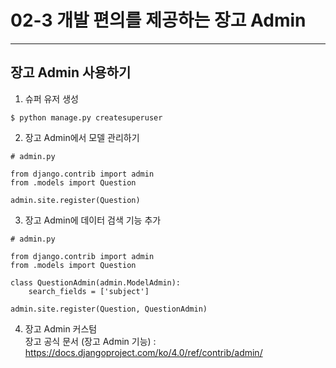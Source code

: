 # 02-3 개발 편의를 제공하는 장고 Admin
------------
## 장고 Admin 사용하기
1. 슈퍼 유저 생성
```
$ python manage.py createsuperuser
```
2. 장고 Admin에서 모델 관리하기
```
# admin.py

from django.contrib import admin
from .models import Question

admin.site.register(Question)
```
3. 장고 Admin에 데이터 검색 기능 추가
```
# admin.py

from django.contrib import admin
from .models import Question

class QuestionAdmin(admin.ModelAdmin):
    search_fields = ['subject']

admin.site.register(Question, QuestionAdmin)
```
4. 장고 Admin 커스텀    
장고 공식 문서 (장고 Admin 기능) : https://docs.djangoproject.com/ko/4.0/ref/contrib/admin/